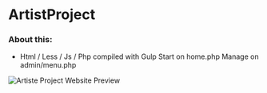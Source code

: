 # ArtistProject
### About this:
 * Html / Less / Js / Php compiled with Gulp  Start on home.php Manage on admin/menu.php

![Artiste Project Website Preview](https://www.zupimages.net/up/18/25/22ok.png)
